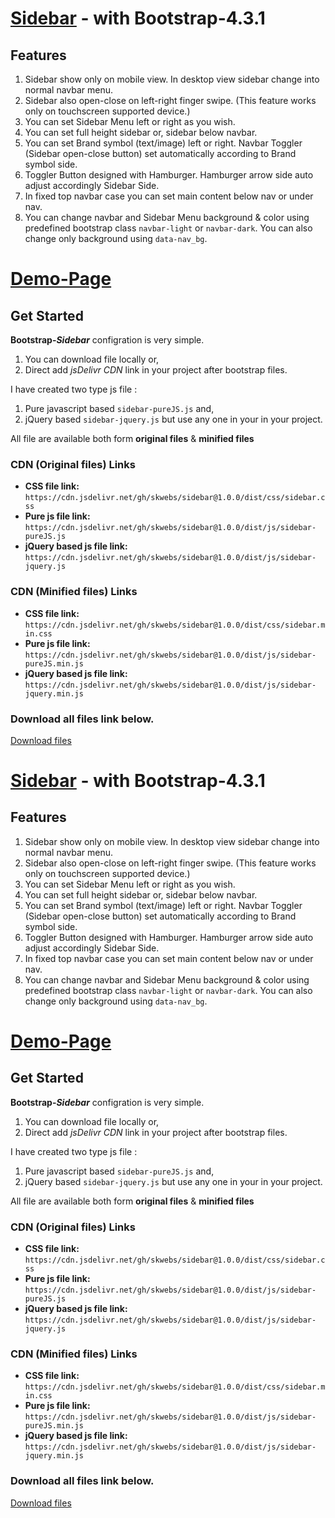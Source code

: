 # [Sidebar](https://skwebs.github.io/sidebar/) - with Bootstrap-4.3.1

## Features
1. Sidebar show only on mobile view. In desktop view sidebar change into normal navbar menu.
2. Sidebar also open-close on left-right finger swipe. (This feature works only on touchscreen supported device.)
3. You can set Sidebar Menu left or right as you wish.
4. You can set full height sidebar or, sidebar below navbar.
5. You can set Brand symbol (text/image) left or right. Navbar Toggler (Sidebar open-close button) set automatically according to Brand symbol side.
6. Toggler Button designed with Hamburger. Hamburger arrow side auto adjust accordingly Sidebar Side.
7. In fixed top navbar case you can set main content below nav or under nav.
8. You can change navbar and Sidebar Menu background & color using predefined bootstrap class `navbar-light` or `navbar-dark`. You can also change only background using `data-nav_bg`.


# [Demo-Page](https://skwebs.github.io/sidebar/)

## Get Started
**Bootstrap-_Sidebar_** configration is very simple.
1. You can download file locally or,
2. Direct add _jsDelivr CDN_ link in your project after bootstrap files.

I have created two type js file : 
1. Pure javascript based `sidebar-pureJS.js` and,
2. jQuery based `sidebar-jquery.js`
but use any one in your in your project.

All file are available both form **original files** & **minified files** 

### CDN (Original files) Links
- **CSS file link:** `https://cdn.jsdelivr.net/gh/skwebs/sidebar@1.0.0/dist/css/sidebar.css`
- **Pure js file link:** `https://cdn.jsdelivr.net/gh/skwebs/sidebar@1.0.0/dist/js/sidebar-pureJS.js`
- **jQuery based js file link:** `https://cdn.jsdelivr.net/gh/skwebs/sidebar@1.0.0/dist/js/sidebar-jquery.js`

### CDN (Minified files) Links
- **CSS file link:** `https://cdn.jsdelivr.net/gh/skwebs/sidebar@1.0.0/dist/css/sidebar.min.css`
- **Pure js file link:** `https://cdn.jsdelivr.net/gh/skwebs/sidebar@1.0.0/dist/js/sidebar-pureJS.min.js`
- **jQuery based js file link:** `https://cdn.jsdelivr.net/gh/skwebs/sidebar@1.0.0/dist/js/sidebar-jquery.min.js`

### Download all files link below.

[Download files](https://github.com/skwebs/sidebar/tree/1.0.0-stable)




# [Sidebar](https://skwebs.github.io/sidebar/) - with Bootstrap-4.3.1

## Features
1. Sidebar show only on mobile view. In desktop view sidebar change into normal navbar menu.
2. Sidebar also open-close on left-right finger swipe. (This feature works only on touchscreen supported device.)
3. You can set Sidebar Menu left or right as you wish.
4. You can set full height sidebar or, sidebar below navbar.
5. You can set Brand symbol (text/image) left or right. Navbar Toggler (Sidebar open-close button) set automatically according to Brand symbol side.
6. Toggler Button designed with Hamburger. Hamburger arrow side auto adjust accordingly Sidebar Side.
7. In fixed top navbar case you can set main content below nav or under nav.
8. You can change navbar and Sidebar Menu background & color using predefined bootstrap class `navbar-light` or `navbar-dark`. You can also change only background using `data-nav_bg`.


# [Demo-Page](https://skwebs.github.io/sidebar/)

## Get Started
**Bootstrap-_Sidebar_** configration is very simple.
1. You can download file locally or,
2. Direct add _jsDelivr CDN_ link in your project after bootstrap files.

I have created two type js file : 
1. Pure javascript based `sidebar-pureJS.js` and,
2. jQuery based `sidebar-jquery.js`
but use any one in your in your project.

All file are available both form **original files** & **minified files** 

### CDN (Original files) Links
- **CSS file link:** `https://cdn.jsdelivr.net/gh/skwebs/sidebar@1.0.0/dist/css/sidebar.css`
- **Pure js file link:** `https://cdn.jsdelivr.net/gh/skwebs/sidebar@1.0.0/dist/js/sidebar-pureJS.js`
- **jQuery based js file link:** `https://cdn.jsdelivr.net/gh/skwebs/sidebar@1.0.0/dist/js/sidebar-jquery.js`

### CDN (Minified files) Links
- **CSS file link:** `https://cdn.jsdelivr.net/gh/skwebs/sidebar@1.0.0/dist/css/sidebar.min.css`
- **Pure js file link:** `https://cdn.jsdelivr.net/gh/skwebs/sidebar@1.0.0/dist/js/sidebar-pureJS.min.js`
- **jQuery based js file link:** `https://cdn.jsdelivr.net/gh/skwebs/sidebar@1.0.0/dist/js/sidebar-jquery.min.js`

### Download all files link below.

[Download files](https://github.com/skwebs/sidebar/tree/1.0.0)




